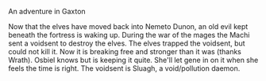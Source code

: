 An adventure in Gaxton

Now that the elves have moved back into Nemeto Dunon, an old evil kept beneath the fortress is waking up.
    During the war of the mages the Machi sent a voidsent to destroy the elves. The elves trapped the voidsent, but could not kill it. Now it is breaking free and stronger than it was (thanks Wrath). Osbiel knows but is keeping it quite. She'll let gene in on it when she feels the time is right. The voidsent is Sluagh, a void/pollution daemon.